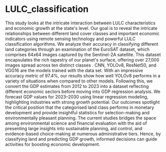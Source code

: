 # LULC_classification
This study looks at the intricate interaction between LULC characteristics and economic growth at the state's level. Our goal is to reveal the intricate relationships between different land cover classes and important economic indicators using remote sensing technology and powerful LULC classification algorithms. We analyze their accuracy in classifying different land categories through an examination of the EuroSAT dataset, which comprises 64x64 images captured by the Sentinel-2A satellite. This dataset encapsulates the rich tapestry of our planet's surface, offering over 27,000 images spread across ten distinct classes . 
CNN, YOLOv8, ResNet50, and VGG16 are the models trained with the data set. With an impressive accuracy metric of 97.4\%, our results show how well YOLOv8 performs in a variety of situations when compared to other models. Following this, we convert the GDP estimates from 2012 to 2023 into a dataset reflecting different economic sectors before moving into GDP regression analysis. We forecast GDP values for 2023–2030 using linear regression modeling, highlighting industries with strong growth potential. Our outcomes spotlight the critical position that the categorised land class performs in monetary development and provide insightful statistics for selection-making and environmentally pleasant planning. The current studies bridges the space among environmental science and financial evaluation with the aid of presenting large insights into sustainable planning, aid control, and evidence-based choice-making at numerous administrative tiers. Hence, by classifying land and predicting GDP growth, informed decisions can guide activities for boosting economic development.
